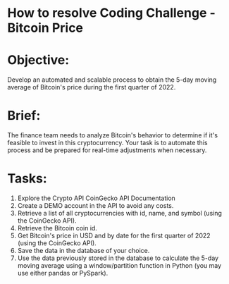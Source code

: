 #  How to resolve Coding Challenge - Bitcoin Price
# Objective:
Develop an automated and scalable process to obtain the 5-day moving
average of Bitcoin's price during the first quarter of 2022.
# Brief:
The finance team needs to analyze Bitcoin's behavior to determine if it's feasible to invest in this cryptocurrency. Your task is to automate this process and be prepared for real-time adjustments when necessary.
# Tasks:
1. Explore the Crypto API CoinGecko API Documentation
2. Create a DEMO account in the API to avoid any costs.
3. Retrieve a list of all cryptocurrencies with id, name, and symbol (using the CoinGecko API).
4. Retrieve the Bitcoin coin id.
5. Get Bitcoin's price in USD and by date for the first quarter of 2022 (using the CoinGecko API).
6. Save the data in the database of your choice.
7. Use the data previously stored in the database to calculate the 5-day moving average using a window/partition function in Python (you may use either pandas or PySpark).
